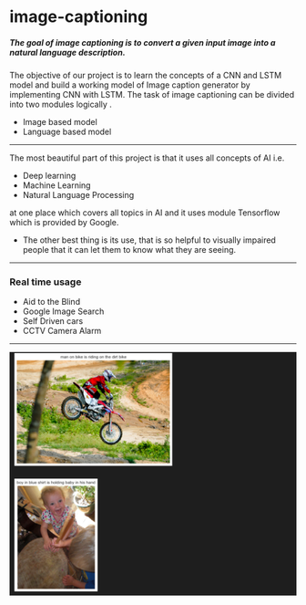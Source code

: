 # image-captioning
##### The goal of image captioning is to convert a given input image into a natural language description.
The objective of our project is to learn the concepts of a CNN and LSTM model and build a working model of Image caption generator by implementing CNN with LSTM.​
The task of image captioning can be divided into two modules logically .​

 - Image based model ​
 - Language based model ​
---------------------------------------------------------------------------------------------------------------
 The most beautiful part of this project is that it uses all concepts of AI i.e.​
 * Deep learning ​
 * Machine Learning ​
 * Natural Language Processing 
 
​at one place which covers all topics in AI and it uses module Tensorflow which is provided by Google.​
​
- The other best thing is its use, that is so helpful to visually impaired people that it can let them to know what they are seeing.​
​
---------------------------------------------------------------------------------------------------------------

 ### Real time usage​
 - Aid to the Blind​
​
 - Google Image Search​
​
 - Self Driven cars​
​
 - CCTV Camera Alarm​
​
---------------------------------------------------------------------------------------------------------------

 ![RESULTS](https://github.com/nikk-16/image-captioning/blob/main/result.png)
